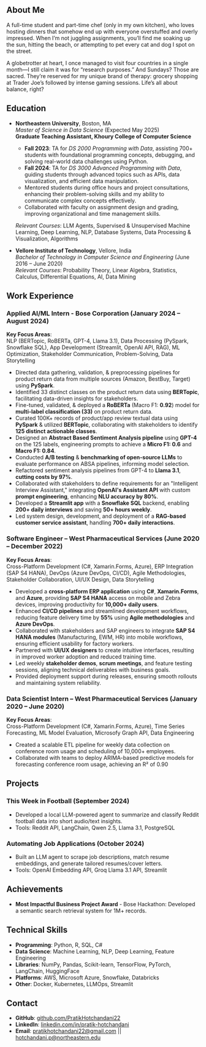 ## About Me
A full-time student and part-time chef (only in my own kitchen), who loves hosting dinners that somehow end up with everyone overstuffed and overly impressed. When I’m not juggling assignments, you’ll find me soaking up the sun, hitting the beach, or attempting to pet every cat and dog I spot on the street.

A globetrotter at heart, I once managed to visit four countries in a single month—I still claim it was for “research purposes.” And Sundays? Those are sacred. They’re reserved for my unique brand of therapy: grocery shopping at Trader Joe’s followed by intense gaming sessions. Life’s all about balance, right?


## Education
- **Northeastern University**, Boston, MA  
  *Master of Science in Data Science* (Expected May 2025)  
  **Graduate Teaching Assistant, Khoury College of Computer Science**  
  - **Fall 2023**: TA for *DS 2000 Programming with Data*, assisting 700+ students with foundational programming concepts, debugging, and solving real-world data challenges using Python.  
  - **Fall 2024**: TA for *DS 3000 Advanced Programming with Data*, guiding students through advanced topics such as APIs, data visualization, and efficient data manipulation.  
  - Mentored students during office hours and project consultations, enhancing their problem-solving skills and my ability to communicate complex concepts effectively.  
  - Collaborated with faculty on assignment design and grading, improving organizational and time management skills.  

  *Relevant Courses*: LLM Agents, Supervised & Unsupervised Machine Learning, Deep Learning, NLP, Database Systems, Data Processing & Visualization, Algorithms  


- **Vellore Institute of Technology**, Vellore, India  
  *Bachelor of Technology in Computer Science and Engineering* (June 2016 – June 2020)  
  *Relevant Courses*: Probability Theory, Linear Algebra, Statistics, Calculus, Differential Equations, AI, Data Mining 

## Work Experience 
   
  ### **Applied AI/ML Intern - Bose Corporation (January 2024 – August 2024)**
     
   **Key Focus Areas**:  
    NLP (BERTopic, RoBERTa, GPT-4, Llama 3.1), Data Processing (PySpark, Snowflake SQL), App Development (Streamlit, OpenAI API, RAG), ML Optimization, Stakeholder Communication, Problem-Solving, Data Storytelling
   
  - Directed data gathering, validation, & preprocessing pipelines for product return data from multiple sources (Amazon, BestBuy, Target) using **PySpark**.  
  - Identified 33 distinct classes on the product return data using **BERTopic**, facilitating data-driven insights for stakeholders.  
  - Fine-tuned, validated, & deployed a **RoBERTa** (Macro F1: **0.92**) model for **multi-label classification (33)** on product return data.  
  - Curated 100K+ records of product/app review textual data using **PySpark** & utilized **BERTopic**, collaborating with stakeholders to identify **125 distinct actionable classes**.  
  - Designed an **Abstract Based Sentiment Analysis pipeline** using **GPT-4** on the 125 labels, engineering prompts to achieve a **Micro F1: 0.6** and **Macro F1: 0.84**.  
  - Conducted **A/B testing** & **benchmarking of open-source LLMs** to evaluate performance on ABSA pipelines, informing model selection.  
  - Refactored sentiment analysis pipelines from GPT-4 to **Llama 3.1**, **cutting costs by 97%**.  
  - Collaborated with stakeholders to define requirements for an "Intelligent Interview Assistant," integrating **OpenAI's Assistant API** with custom **prompt engineering**, enhancing **NLU accuracy by 80%**. 
  - Developed a **Streamlit app** with a **Snowflake SQL** backend, enabling **200+ daily interviews** and saving **50+ hours weekly**.  
  - Led system design, development, and deployment of a **RAG-based customer service assistant**, handling **700+ daily interactions**.  


  ### **Software Engineer – West Pharmaceutical Services (June 2020 – December 2022)**

   **Key Focus Areas**:  
   Cross-Platform Development (C#, Xamarin.Forms, Azure), ERP Integration (SAP S4 HANA), DevOps (Azure DevOps, CI/CD), Agile Methodologies, Stakeholder Collaboration, UI/UX Design, Data Storytelling 
 
 - Developed a **cross-platform ERP application** using **C#**, **Xamarin.Forms**, and **Azure**, providing **SAP S4 HANA** access on mobile and Zebra devices, improving productivity for **10,000+ daily users**.  
 - Enhanced **CI/CD pipelines** and streamlined development workflows, reducing feature delivery time by **55%** using **Agile methodologies** and **Azure DevOps**. 
 - Collaborated with stakeholders and SAP engineers to integrate **SAP S4 HANA modules** (Manufacturing, EWM, HR) into mobile workflows, ensuring efficient usability for factory workers.  
 - Partnered with **UI/UX designers** to create intuitive interfaces, resulting in improved worker adoption and reduced training time.  
 - Led weekly **stakeholder demos**, **scrum meetings**, and feature testing sessions, aligning technical deliverables with business goals.  
 - Provided deployment support during releases, ensuring smooth rollouts and maintaining system reliability.  

 ### **Data Scientist Intern – West Pharmaceutical Services (January 2020 – June 2020)**

   **Key Focus Areas**:  
   Cross-Platform Development (C#, Xamarin.Forms, Azure), Time Series Forecasting, ML Model Evaluation, Microsofy Graph API, Data Engineering
 
 - Created a scalable ETL pipeline for weekly data collection on conference room usage and scheduling of 10,000+ employees.
 - Collaborated with teams to deploy ARIMA-based predictive models for forecasting conference room usage, achieving an R² of 0.90


## Projects
### This Week in Football (September 2024)
- Developed a local LLM-powered agent to summarize and classify Reddit football data into short audio/text insights.
- Tools: Reddit API, LangChain, Qwen 2.5, Llama 3.1, PostgreSQL  

### Automating Job Applications (October 2024)
- Built an LLM agent to scrape job descriptions, match resume embeddings, and generate tailored resumes/cover letters.
- Tools: OpenAI Embedding API, Groq Llama 3.1 API, Streamlit  

## Achievements
- **Most Impactful Business Project Award** - Bose Hackathon: Developed a semantic search retrieval system for 1M+ records.

## Technical Skills
- **Programming**: Python, R, SQL, C#  
- **Data Science**: Machine Learning, NLP, Deep Learning, Feature Engineering  
- **Libraries**: NumPy, Pandas, Scikit-learn, TensorFlow, PyTorch, LangChain, HuggingFace  
- **Platforms**: AWS, Microsoft Azure, Snowflake, Databricks  
- **Other**: Docker, Kubernetes, LLMOps, Streamlit  

## Contact
- **GitHub**: [github.com/PratikHotchandani22](https://github.com/PratikHotchandani22)  
- **LinkedIn**: [linkedin.com/in/pratik-hotchandani](https://linkedin.com/in/pratik-hotchandani)  
- **Email**: pratikhotchandani22@gmail.com || hotchandani.p@northeastern.edu 

